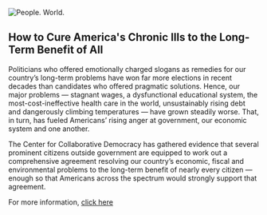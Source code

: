 ![People. World.](/files/people-world.jpg)

## How to Cure America's Chronic Ills to the Long-Term Benefit of All

Politicians who offered emotionally charged slogans as remedies for our country’s long-term problems have won far more elections in recent decades than candidates who offered pragmatic solutions.  Hence, our major problems — stagnant wages, a dysfunctional educational system, the most-cost-ineffective health care in the world, unsustainably rising debt and dangerously climbing temperatures — have grown steadily worse. That, in turn, has fueled Americans’ rising anger at government, our economic system and one another.  

The Center for Collaborative Democracy has gathered evidence that several prominent citizens outside government are equipped to work out a comprehensive agreement resolving our country’s economic, fiscal and environmental problems to the long-term benefit of nearly every citizen — enough so that Americans across the spectrum would strongly support that agreement.

For more information, [click here][2]

[2]: http://www.GenuineRepresentation.org/res
